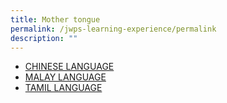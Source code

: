 ```yaml
---
title: Mother tongue
permalink: /jwps-learning-experience/permalink
description: ""
---
```

*   [CHINESE LANGUAGE](https://jurongwestpri.moe.edu.sg/jwps-learning-experience/mother-tongue/chinese-language)
*   [MALAY LANGUAGE](https://jurongwestpri.moe.edu.sg/jwps-learning-experience/mother-tongue/malay-language)
*   [TAMIL LANGUAGE](https://jurongwestpri.moe.edu.sg/jwps-learning-experience/mother-tongue/tamil-language)